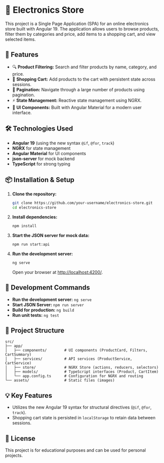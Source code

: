 
# 🛒 Electronics Store

This project is a Single Page Application (SPA) for an online electronics store built with Angular 19. The application allows users to browse products, filter them by categories and price, add items to a shopping cart, and view selected items.

## 🚀 Features

- 🔍 **Product Filtering:** Search and filter products by name, category, and price.
- 🛒 **Shopping Cart:** Add products to the cart with persistent state across sessions.
- 📄 **Pagination:** Navigate through a large number of products using pagination.
- ⚡ **State Management:** Reactive state management using NGRX.
- 🎨 **UI Components:** Built with Angular Material for a modern user interface.

## 🛠️ Technologies Used

- **Angular 19** (using the new syntax `@if`, `@for`, `track`)
- **NGRX** for state management
- **Angular Material** for UI components
- **json-server** for mock backend
- **TypeScript** for strong typing

## 📦 Installation & Setup

1. **Clone the repository:**

   ```bash
   git clone https://github.com/your-username/electronics-store.git
   cd electronics-store
   ```

2. **Install dependencies:**

   ```bash
   npm install
   ```

3. **Start the JSON server for mock data:**

   ```bash
   npm run start:api
   ```

4. **Run the development server:**

   ```bash
   ng serve
   ```

   Open your browser at [http://localhost:4200/](http://localhost:4200/).

## 🚩 Development Commands

- **Run the development server:** `ng serve`
- **Start JSON Server:** `npm run server`
- **Build for production:** `ng build`
- **Run unit tests:** `ng test`

## 📁 Project Structure

```
src/
├── app/
│   ├── components/        # UI components (ProductCard, Filters, CartSummary)
│   ├── services/          # API services (ProductService, CartService)
│   ├── store/             # NGRX Store (actions, reducers, selectors)
│   ├── models/            # TypeScript interfaces (Product, CartItem)
│   └── app.config.ts      # Configuration for NGRX and routing
└── assets/                # Static files (images)
```

## 💡 Key Features

- Utilizes the new Angular 19 syntax for structural directives (`@if`, `@for`, `track`).
- Shopping cart state is persisted in `localStorage` to retain data between sessions.

## 📄 License

This project is for educational purposes and can be used for personal projects.
